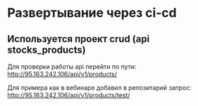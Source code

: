 # Развертывание через ci-cd

## Используется проект crud (api stocks_products)

Для проверки работы api перейти по пути:
http://95.163.242.106/api/v1/products/

Для примера как в вебинаре добавил в репозитарий запрос:
http://95.163.242.106/api/v1/products/test/